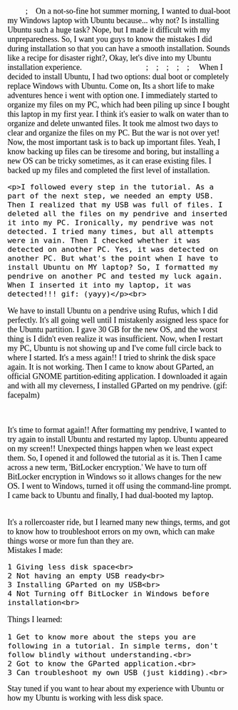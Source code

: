 <font face="Oswald, serif" size="4" color="black">
&nbsp;&nbsp;&nbsp;&nbsp;&nbsp;&nbsp;&nbsp;&nbsp;&nbsp;;&nbsp;&nbsp;&nbsp;&nbsp;On a not-so-fine hot summer morning, I wanted to dual-boot my Windows laptop with Ubuntu because... why not? Is installing Ubuntu such a huge task? Nope, but I made it difficult with my unpreparedness. So, I want you guys to know the mistakes I did during installation so that you can have a smooth installation. Sounds like a recipe for disaster right?, Okay, let's dive into my Ubuntu installation experience.&nbsp;&nbsp;&nbsp;&nbsp;&nbsp;&nbsp;&nbsp;&nbsp;&nbsp;&nbsp;&nbsp;&nbsp;&nbsp;&nbsp;&nbsp;&nbsp;&nbsp;&nbsp;&nbsp;&nbsp;&nbsp;&nbsp;&nbsp;&nbsp;&nbsp;&nbsp;&nbsp;&nbsp;&nbsp;&nbsp;&nbsp;&nbsp;;&nbsp;&nbsp;&nbsp;&nbsp;;&nbsp;&nbsp;&nbsp;&nbsp;;&nbsp;&nbsp;&nbsp;&nbsp;;&nbsp;&nbsp;&nbsp;&nbsp;;&nbsp;&nbsp;&nbsp;&nbsp;
When I decided to install Ubuntu, I had two options: dual boot or completely replace Windows with Ubuntu. Come on, Its a short life to make adventures hence i went with option one. I immediately started to organize my files on my PC, which had been piling up since I bought this laptop in my first year. I think it's easier to walk on water than to organize and delete unwanted files. It took me almost two days to clear and organize the files on my PC. But the war is not over yet! Now, the most important task is to back up important files. Yeah, I know backing up files can be tiresome and boring, but installing a new OS can be tricky sometimes, as it can erase existing files. I backed up my files and completed the first level of installation.


    <p>I followed every step in the tutorial. As a part of the next step, we needed an empty USB. Then I realized that my USB was full of files. I deleted all the files on my pendrive and inserted it into my PC. Ironically, my pendrive was not detected. I tried many times, but all attempts were in vain. Then I checked whether it was detected on another PC. Yes, it was detected on another PC. But what's the point when I have to install Ubuntu on MY laptop? So, I formatted my pendrive on another PC and tested my luck again. When I inserted it into my laptop, it was detected!!! gif: (yayy)</p><br>
<p>
We have to install Ubuntu on a pendrive using Rufus, which I did perfectly. It's all going well until I mistakenly assigned less space for the Ubuntu partition. I gave 30 GB for the new OS, and the worst thing is I didn't even realize it was insufficient. Now, when I restart my PC, Ubuntu is not showing up and I've come full circle back to where I started. It's a mess again!! I tried to shrink the disk space again. It is not working. Then I came to know about GParted, an official GNOME partition-editing application. I downloaded it again and with all my cleverness, I installed GParted on my pendrive. (gif: facepalm)</p><br>

<p>It's time to format again!! After formatting my pendrive, I wanted to try again to install Ubuntu and restarted my laptop. Ubuntu appeared on my screen!! Unexpected things happen when we least expect them. So, I opened it and followed the tutorial as it is. Then I came across a new term, 'BitLocker encryption.' We have to turn off BitLocker encryption in Windows so it allows changes for the new OS. I went to Windows, turned it off using the command-line prompt. I came back to Ubuntu and finally, I had dual-booted my laptop.</p><br>
It's a rollercoaster ride, but I learned many new things, terms, and got to know how to troubleshoot errors on my own, which can make things worse or more fun than they are.<br>
Mistakes I made:<br>

    1 Giving less disk space<br>
    2 Not having an empty USB ready<br>
    3 Installing GParted on my USB<br>
    4 Not Turning off BitLocker in Windows before installation<br>

Things I learned:<br>

    1 Get to know more about the steps you are following in a tutorial. In simple terms, don't follow blindly without understanding.<br>
    2 Got to know the GParted application.<br>
    3 Can troubleshoot my own USB (just kidding).<br>

Stay tuned if you want to hear about my experience with Ubuntu or how my Ubuntu is working with less disk space. </font>
